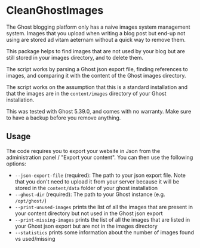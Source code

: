 # CleanGhostImages

The Ghost blogging platform only has a naive images system management system. Images that you upload when writing a blog
post but end-up not using are stored ad vitam aeternam without a quick way to remove them.

This package helps to find images that are not used by your blog but are still stored in your images directory, and to
delete them.

The script works by parsing a Ghost json export file, finding references to images, and comparing it with the content
of the Ghost images directory.

The script works on the assumption that this is a standard installation and that the images are in the `content/images`
directory of your Ghost installation.

This was tested with Ghost 5.39.0, and comes with no warranty. Make sure to have a backup before you remove anything.

## Usage

The code requires you to export your website in Json from the administration panel / "Export your content".  You can
then use the following options:

- `--json-export-file` (required): The path to your json export file. Note that you don't need to upload it from your
  server because it will be stored in the `content/data` folder of your ghost installation
- `--ghost-dir` (required): The path to your Ghost instance (e.g. `/opt/ghost/`)
- `--print-unused-images` prints the list of all the images that are present in your content directory but not used
  in the Ghost json export
- `--print-missing-images` prints the list of all the images that are listed in your Ghost json export but are not in
  the images directory
- `--statistics` prints some information about the number of images found vs used/missing
